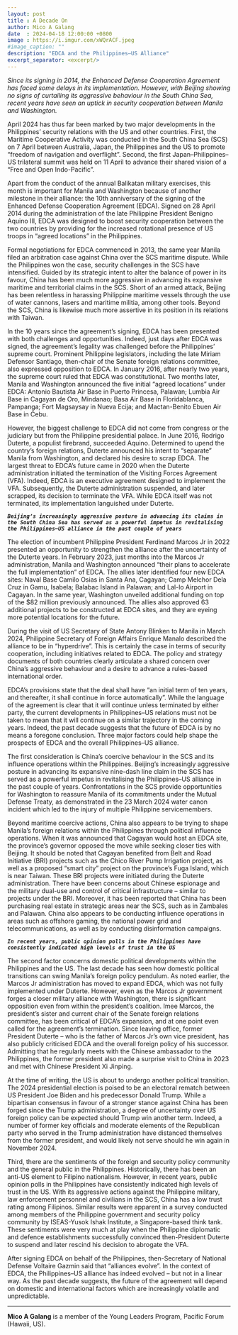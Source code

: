 ```yaml
---
layout: post
title : A Decade On
author: Mico A Galang
date  : 2024-04-18 12:00:00 +0800
image : https://i.imgur.com/xWQrACF.jpeg
#image_caption: ""
description: "EDCA and the Philippines–US Alliance"
excerpt_separator: <excerpt/>
---
```


_Since its signing in 2014, the Enhanced Defense Cooperation Agreement has faced some delays in its implementation. However, with Beijing showing no signs of curtailing its aggressive behaviour in the South China Sea, recent years have seen an uptick in security cooperation between Manila and Washington._

<excerpt/>

April 2024 has thus far been marked by two major developments in the Philippines’ security relations with the US and other countries. First, the Maritime Cooperative Activity was conducted in the South China Sea (SCS) on 7 April between Australia, Japan, the Philippines and the US to promote “freedom of navigation and overflight”. Second, the first Japan–Philippines–US trilateral summit was held on 11 April to advance their shared vision of a “Free and Open Indo-Pacific”.

Apart from the conduct of the annual Balikatan military exercises, this month is important for Manila and Washington because of another milestone in their alliance: the 10th anniversary of the signing of the Enhanced Defense Cooperation Agreement (EDCA). Signed on 28 April 2014 during the administration of the late Philippine President Benigno Aquino III, EDCA was designed to boost security cooperation between the two countries by providing for the increased rotational presence of US troops in “agreed locations” in the Philippines.

Formal negotiations for EDCA commenced in 2013, the same year Manila filed an arbitration case against China over the SCS maritime dispute. While the Philippines won the case, security challenges in the SCS have intensified. Guided by its strategic intent to alter the balance of power in its favour, China has been much more aggressive in advancing its expansive maritime and territorial claims in the SCS. Short of an armed attack, Beijing has been relentless in harassing Philippine maritime vessels through the use of water cannons, lasers and maritime militia, among other tools. Beyond the SCS, China is likewise much more assertive in its position in its relations with Taiwan.

In the 10 years since the agreement’s signing, EDCA has been presented with both challenges and opportunities. Indeed, just days after EDCA was signed, the agreement’s legality was challenged before the Philippines’ supreme court. Prominent Philippine legislators, including the late Miriam Defensor Santiago, then-chair of the Senate foreign relations committee, also expressed opposition to EDCA. In January 2016, after nearly two years, the supreme court ruled that EDCA was constitutional. Two months later, Manila and Washington announced the five initial “agreed locations” under EDCA: Antonio Bautista Air Base in Puerto Princesa, Palawan; Lumbia Air Base in Cagayan de Oro, Mindanao; Basa Air Base in Floridablanca, Pampanga; Fort Magsaysay in Nueva Ecija; and Mactan-Benito Ebuen Air Base in Cebu.

However, the biggest challenge to EDCA did not come from congress or the judiciary but from the Philippine presidential palace. In June 2016, Rodrigo Duterte, a populist firebrand, succeeded Aquino. Determined to upend the country’s foreign relations, Duterte announced his intent to “separate” Manila from Washington, and declared his desire to scrap EDCA. The largest threat to EDCA’s future came in 2020 when the Duterte administration initiated the termination of the Visiting Forces Agreement (VFA). Indeed, EDCA is an executive agreement designed to implement the VFA. Subsequently, the Duterte administration suspended, and later scrapped, its decision to terminate the VFA. While EDCA itself was not terminated, its implementation languished under Duterte.

___`Beijing’s increasingly aggressive posture in advancing its claims in the South China Sea has served as a powerful impetus in revitalising the Philippines–US alliance in the past couple of years`___

The election of incumbent Philippine President Ferdinand Marcos Jr in 2022 presented an opportunity to strengthen the alliance after the uncertainty of the Duterte years. In February 2023, just months into the Marcos Jr administration, Manila and Washington announced “their plans to accelerate the full implementation” of EDCA. The allies later identified four new EDCA sites: Naval Base Camilo Osias in Santa Ana, Cagayan; Camp Melchor Dela Cruz in Gamu, Isabela; Balabac Island in Palawan; and Lal-lo Airport in Cagayan. In the same year, Washington unveiled additional funding on top of the $82 million previously announced. The allies also approved 63 additional projects to be constructed at EDCA sites, and they are eyeing more potential locations for the future.

During the visit of US Secretary of State Antony Blinken to Manila in March 2024, Philippine Secretary of Foreign Affairs Enrique Manalo described the alliance to be in “hyperdrive”. This is certainly the case in terms of security cooperation, including initiatives related to EDCA. The policy and strategy documents of both countries clearly articulate a shared concern over China’s aggressive behaviour and a desire to advance a rules-based international order.

EDCA’s provisions state that the deal shall have “an initial term of ten years, and thereafter, it shall continue in force automatically”. While the language of the agreement is clear that it will continue unless terminated by either party, the current developments in Philippines–US relations must not be taken to mean that it will continue on a similar trajectory in the coming years. Indeed, the past decade suggests that the future of EDCA is by no means a foregone conclusion. Three major factors could help shape the prospects of EDCA and the overall Philippines–US alliance.

The first consideration is China’s coercive behaviour in the SCS and its influence operations within the Philippines. Beijing’s increasingly aggressive posture in advancing its expansive nine-dash line claim in the SCS has served as a powerful impetus in revitalising the Philippines–US alliance in the past couple of years. Confrontations in the SCS provide opportunities for Washington to reassure Manila of its commitments under the Mutual Defense Treaty, as demonstrated in the 23 March 2024 water canon incident which led to the injury of multiple Philippine servicemembers.

Beyond maritime coercive actions, China also appears to be trying to shape Manila’s foreign relations within the Philippines through political influence operations. When it was announced that Cagayan would host an EDCA site, the province’s governor opposed the move while seeking closer ties with Beijing. It should be noted that Cagayan benefited from Belt and Road Initiative (BRI) projects such as the Chico River Pump Irrigation project, as well as a proposed “smart city” project on the province’s Fuga Island, which is near Taiwan. These BRI projects were initiated during the Duterte administration. There have been concerns about Chinese espionage and the military dual-use and control of critical infrastructure – similar to projects under the BRI. Moreover, it has been reported that China has been purchasing real estate in strategic areas near the SCS, such as in Zambales and Palawan. China also appears to be conducting influence operations in areas such as offshore gaming, the national power grid and telecommunications, as well as by conducting disinformation campaigns.

___`In recent years, public opinion polls in the Philippines have consistently indicated high levels of trust in the US`___

The second factor concerns domestic political developments within the Philippines and the US. The last decade has seen how domestic political transitions can swing Manila’s foreign policy pendulum. As noted earlier, the Marcos Jr administration has moved to expand EDCA, which was not fully implemented under Duterte. However, even as the Marcos Jr government forges a closer military alliance with Washington, there is significant opposition even from within the president’s coalition. Imee Marcos, the president’s sister and current chair of the Senate foreign relations committee, has been critical of EDCA’s expansion, and at one point even called for the agreement’s termination. Since leaving office, former President Duterte – who is the father of Marcos Jr’s own vice president, has also publicly criticised EDCA and the overall foreign policy of his successor. Admitting that he regularly meets with the Chinese ambassador to the Philippines, the former president also made a surprise visit to China in 2023 and met with Chinese President Xi Jinping.

At the time of writing, the US is about to undergo another political transition. The 2024 presidential election is poised to be an electoral rematch between US President Joe Biden and his predecessor Donald Trump. While a bipartisan consensus in favour of a stronger stance against China has been forged since the Trump administration, a degree of uncertainty over US foreign policy can be expected should Trump win another term. Indeed, a number of former key officials and moderate elements of the Republican party who served in the Trump administration have distanced themselves from the former president, and would likely not serve should he win again in November 2024.

Third, there are the sentiments of the foreign and security policy community and the general public in the Philippines. Historically, there has been an anti-US element to Filipino nationalism. However, in recent years, public opinion polls in the Philippines have consistently indicated high levels of trust in the US. With its aggressive actions against the Philippine military, law enforcement personnel and civilians in the SCS, China has a low trust rating among Filipinos. Similar results were apparent in a survey conducted among members of the Philippine government and security policy community by ISEAS-Yusok Ishak Institute, a Singapore-based think tank. These sentiments were very much at play when the Philippine diplomatic and defence establishments successfully convinced then-President Duterte to suspend and later rescind his decision to abrogate the VFA.

After signing EDCA on behalf of the Philippines, then-Secretary of National Defense Voltaire Gazmin said that “alliances evolve”. In the context of EDCA, the Philippines–US alliance has indeed evolved – but not in a linear way. As the past decade suggests, the future of the agreement will depend on domestic and international factors which are increasingly volatile and unpredictable.

---

__Mico A Galang__ is a member of the Young Leaders Program, Pacific Forum (Hawaii, US).
